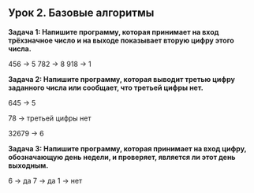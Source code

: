 ## Урок 2. Базовые алгоритмы ##
**Задача 1: Напишите программу, которая принимает на вход трёхзначное число и на выходе показывает вторую цифру этого числа.**

456 -> 5
782 -> 8
918 -> 1

**Задача 2: Напишите программу, которая выводит третью цифру заданного числа или сообщает, что третьей цифры нет.**

645 -> 5

78 -> третьей цифры нет

32679 -> 6

**Задача 3: Напишите программу, которая принимает на вход цифру, обозначающую день недели, и проверяет, является ли этот день выходным.**

6 -> да
7 -> да
1 -> нет